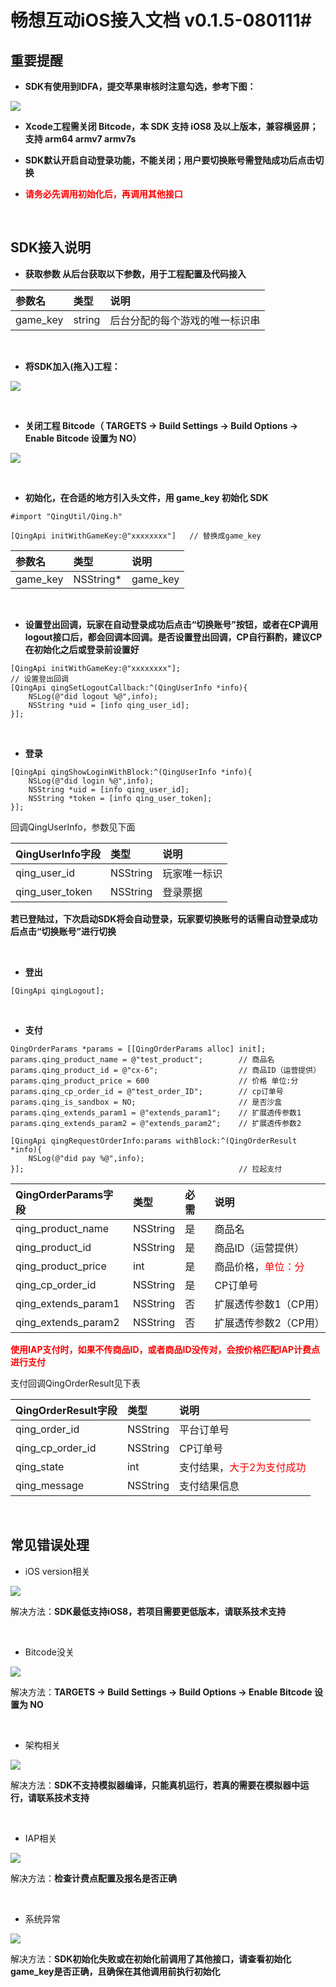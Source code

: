 
# 畅想互动iOS接入文档 v0.1.5-080111#

## 重要提醒 ##
* **SDK有使用到IDFA，提交苹果审核时注意勾选，参考下图：**

![](.md/ReviewIDFA.jpeg)


* **Xcode工程需关闭 Bitcode，本 SDK 支持 iOS8 及以上版本，兼容横竖屏；支持 arm64 armv7 armv7s**
	
* **SDK默认开启自动登录功能，不能关闭；用户要切换账号需登陆成功后点击切换**

* **<font color=red>请务必先调用初始化后，再调用其他接口</font>**


</br>

## SDK接入说明 ##
* **获取参数
从后台获取以下参数，用于工程配置及代码接入**


参数名 | 类型 | 说明   
:------- |:------- | :-----------
game_key | string | 后台分配的每个游戏的唯一标识串


</br>

* **将SDK加入(拖入)工程：**

![](.md/add.png)

</br>

* **关闭工程 Bitcode（ TARGETS -> Build Settings -> Build Options -> Enable Bitcode 设置为 NO）**

![](.md/Bitcode.jpeg)
	

	
</br>

* **初始化，在合适的地方引入头文件，用 game_key 初始化 SDK**



```
#import "QingUtil/Qing.h"

[QingApi initWithGameKey:@"xxxxxxxx"]   // 替换成game_key
```
参数名 | 类型 | 说明   
:------- |:------- | :-----------
game_key | NSString* | game_key


</br>

* **设置登出回调，玩家在自动登录成功后点击“切换账号”按钮，或者在CP调用logout接口后，都会回调本回调。是否设置登出回调，CP自行斟酌，建议CP在初始化之后或登录前设置好**		

```
[QingApi initWithGameKey:@"xxxxxxxx"];
// 设置登出回调
[QingApi qingSetLogoutCallback:^(QingUserInfo *info){
    NSLog(@"did logout %@",info);
    NSString *uid = [info qing_user_id];
}];
```
			
</br>

* **登录**

```
[QingApi qingShowLoginWithBlock:^(QingUserInfo *info){
    NSLog(@"did login %@",info);
    NSString *uid = [info qing_user_id];
    NSString *token = [info qing_user_token];
}];
``` 	
回调QingUserInfo，参数见下面

QingUserInfo字段 | 类型 | 说明   
:------- |:------- | :-----------
qing\_user\_id | NSString | 玩家唯一标识
qing\_user\_token | NSString | 登录票据

**若已登陆过，下次启动SDK将会自动登录，玩家要切换账号的话需自动登录成功后点击“切换账号”进行切换**

</br>

* **登出**
 		
```
[QingApi qingLogout];
```
			
</br>


* **支付**

```
QingOrderParams *params = [[QingOrderParams alloc] init];
params.qing_product_name = @"test_product";        // 商品名
params.qing_product_id = @"cx-6";                  // 商品ID（运营提供）
params.qing_product_price = 600                    // 价格 单位:分
params.qing_cp_order_id = @"test_order_ID";        // cp订单号
params.qing_is_sandbox = NO;                       // 是否沙盒
params.qing_extends_param1 = @"extends_param1";    // 扩展透传参数1
params.qing_extends_param2 = @"extends_param2";    // 扩展透传参数2
 
[QingApi qingRequestOrderInfo:params withBlock:^(QingOrderResult *info){
	NSLog(@"did pay %@",info);
}];                                                // 拉起支付

```
QingOrderParams字段 | 类型 | 必需 | 说明   
:------- |:-------|:------- | :-----------
qing\_product\_name | NSString | 是 | 商品名
qing\_product\_id | NSString | 是 | 商品ID（运营提供）
qing\_product\_price | int | 是| 商品价格，<font color=red>单位：分</font>
qing\_cp\_order\_id | NSString | 是| CP订单号
qing\_extends\_param1 | NSString| 否 | 扩展透传参数1（CP用）
qing\_extends\_param2 | NSString | 否| 扩展透传参数2（CP用）

**<font color=red>使用IAP支付时，如果不传商品ID，或者商品ID没传对，会按价格匹配IAP计费点进行支付</font>**

支付回调QingOrderResult见下表
	
QingOrderResult字段 | 类型 | 说明
:------- |:------- | :-----------
qing\_order\_id | NSString | 平台订单号
qing\_cp\_order\_id | NSString | CP订单号
qing\_state | int | 支付结果，<font color=red>大于2为支付成功</font>
qing_message | NSString | 支付结果信息


	
</br>


## 常见错误处理 ##

* iOS version相关

![](.md/error0.png)
	
解决方法：**SDK最低支持iOS8，若项目需要更低版本，请联系技术支持**

</br>

* Bitcode没关

![](.md/error1.png)
	
解决方法：**TARGETS -> Build Settings -> Build Options -> Enable Bitcode 设置为 NO**

</br>
	
* 架构相关

![](.md/error2.png)
	
解决方法：**SDK不支持模拟器编译，只能真机运行，若真的需要在模拟器中运行，请联系技术支持**

</br>

* IAP相关

![](.md/iap.png)
	
解决方法：**检查计费点配置及报名是否正确**

</br>

* 系统异常

![](.md/error3.jpeg)

解决方法：**SDK初始化失败或在初始化前调用了其他接口，请查看初始化game_key是否正确，且确保在其他调用前执行初始化**